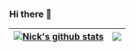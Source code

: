 ### Hi there 👋


<!-- [![Nick's Top Langs](https://github-readme-stats.vercel.app/api/top-langs/?username=nickwanninger&theme=swift)](https://github.com/anuraghazra/github-readme-stats) -->

| <a href="https://github.com/anuraghazra/github-readme-stats"><img align="center" src="https://github-readme-stats.vercel.app/api?username=nickwanninger&show_icons=true&include_all_commits=true&theme=buefy&hide_border=true" alt="Nick's github stats" /></a> | <a href="https://github.com/anuraghazra/github-readme-stats"><img align="center" src="https://github-readme-stats.vercel.app/api/top-langs/?username=gadube&layout=compact&theme=buefy&hide_border=true" /></a> |
| ------------- | ------------- |
